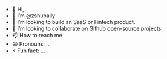 - 👋 Hi,  
- 👀 I’m @zshubaily
- 🌱 I’m looking to build an SaaS or Fintech product.
- 💞️ I’m looking to collaborate on Github open-source projects 
- 📫 How to reach me 
- 😄 Pronouns: ...
- ⚡ Fun fact: ...

<!---
zshubaily/zshubaily is a ✨ special ✨ repository because its `README.md` (this file) appears on your GitHub profile.
You can click the Preview link to take a look at your changes.
--->

